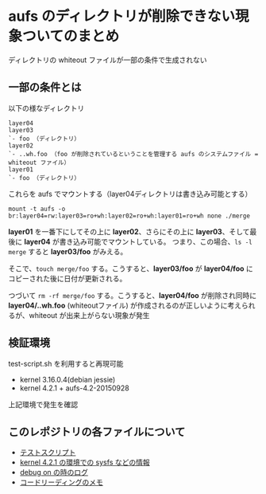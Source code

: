 # aufs のディレクトリが削除できない現象ついてのまとめ

ディレクトリの whiteout ファイルが一部の条件で生成されない

## 一部の条件とは

以下の様なディレクトリ

```
layer04
layer03
`- foo （ディレクトリ）
layer02
`- ..wh.foo （foo が削除されているということを管理する aufs のシステムファイル = whiteout ファイル）
layer01
`- foo （ディレクトリ）
```

これらを aufs でマウントする（layer04ディレクトリは書き込み可能とする）

```console
mount -t aufs -o br:layer04=rw:layer03=ro+wh:layer02=ro+wh:layer01=ro+wh none ./merge
```

**layer01** を一番下にしてその上に **layer02**、さらにその上に **layer03**、そして最後に **layer04** が書き込み可能でマウントしている。
つまり、この場合、`ls -l merge` すると **layer03/foo** がみえる。

そこで、`touch merge/foo` する。こうすると、**layer03/foo** が **layer04/foo** にコピーされた後に日付が更新される。

つづいて `rm -rf merge/foo` する。こうすると、**layer04/foo** が削除され同時に **layer04/..wh.foo** (whiteoutファイル) が作成されるのが正しいように考えられるが、whiteout が出来上がらない現象が発生

## 検証環境

test-script.sh を利用すると再現可能

- kernel 3.16.0.4(debian jessie)
- kernel 4.2.1 + aufs-4.2-20150928

上記環境で発生を確認

## このレポジトリの各ファイルについて

- [テストスクリプト](./test-script.sh)
- [kernel 4.2.1 の環境での sysfs などの情報](env-4.2.1.log.md)
- [debug on の時のログ](./debug-log.md)
- [コードリーディングのメモ](./code-reading-memo.md)
